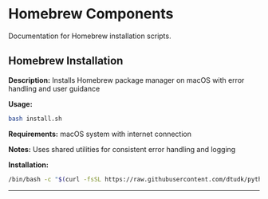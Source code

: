 # Homebrew Components

Documentation for Homebrew installation scripts.

## Homebrew Installation

**Description:** Installs Homebrew package manager on macOS with error handling and user guidance

**Usage:**
```bash
bash install.sh
```

**Requirements:** macOS system with internet connection

**Notes:** Uses shared utilities for consistent error handling and logging

**Installation:**
```bash
/bin/bash -c "$(curl -fsSL https://raw.githubusercontent.com/dtudk/pythonsupport-scripts/main/MacOS/Components/Homebrew/install.sh)"
```

---

